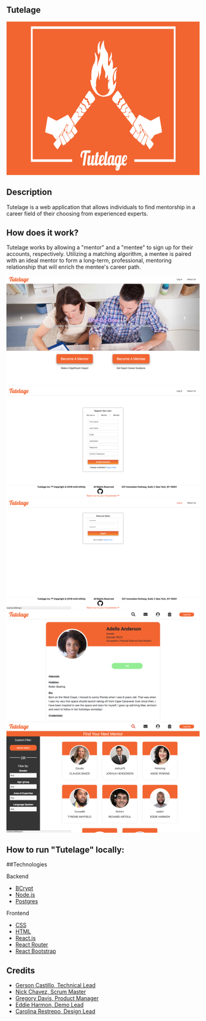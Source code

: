 ## Tutelage

<img src="./frontend/public/images/TutelageLogo.png" height="400">

## Description

Tutelage is a web application that allows individuals to find mentorship in a career field of their choosing from experienced experts.

## How does it work?

Tutelage works by allowing a "mentor" and a "mentee" to sign up for their accounts, respectively. Utilizing a matching algorithm, a mentee is paired with an ideal mentor to form a long-term, professional, mentoring relationship that will enrich the mentee's career path.

<img src="./frontend/public/images/HomePage.png">

<img src="./frontend/public/images/RegisterPage.png">

<img src="./frontend/public/images/LoginPage.png">

<img src="./frontend/public/images/ProfilePage.png">

<img src="./frontend/public/images/MentorPage.png">


## How to run "Tutelage" locally:


##Technologies

Backend

* [BCrypt](https://github.com/shaneGirish/bcrypt-nodejs)
* [Node.js](https://nodejs.org/en/)
* [Postgres](https://postgresapp.com/)


Frontend

* [CSS]()
* [HTML]()
* [React.js](https://reactjs.org/)
* [React Router](https://www.npmjs.com/package/react-router)
* [React Bootstrap](https://react-bootstrap.github.io/components/carousel/)

## Credits

* [Gerson Castillo, Technical Lead](https://github.com/Acostill)
* [Nick Chavez, Scrum Master](https://github.com/nickst3r610)
* [Gregory Davis, Product Manager](https://github.com/davisgreg1)
* [Eddie Harmon, Demo Lead](https://github.com/EddieHarmonJr)
* [Carolina Restrepo, Design Lead](https://github.com/crestrepo12)